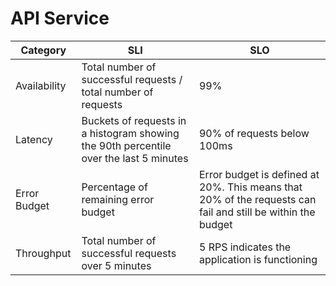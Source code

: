 # API Service

| Category     | SLI | SLO                                                                                                         |
|--------------|-----|-------------------------------------------------------------------------------------------------------------|
| Availability | Total number of successful requests / total number of requests    | 99%                                                                                                         |
| Latency      | Buckets of requests in a histogram showing the 90th percentile over the last 5 minutes    | 90% of requests below 100ms                                                                                 |
| Error Budget | Percentage of remaining error budget    | Error budget is defined at 20%. This means that 20% of the requests can fail and still be within the budget |
| Throughput   | Total number of successful requests over 5 minutes    | 5 RPS indicates the application is functioning                                                              |
